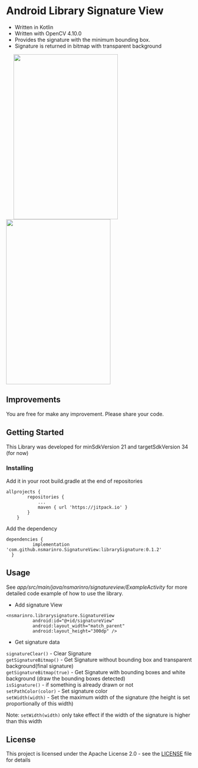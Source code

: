 # Android Library Signature View
* Written in Kotlin
* Written with OpenCV 4.10.0<br/> 
* Provides the signature with the minimum bounding box.
* Signature is returned in bitmap with transparent background<br/>

<img align="center" width="283" height="448" src="https://user-images.githubusercontent.com/34654924/50117761-dad0cb80-021b-11e9-9267-68dc719295cd.jpeg" hspace="20"> <img align="center" width="283" height="448" src="https://user-images.githubusercontent.com/34654924/50117765-ddcbbc00-021b-11e9-8e42-8ae5f89133d2.jpeg"> 

## Improvements
You are free for make any improvement. Please share your code.

## Getting Started
This Library was developed for minSdkVersion 21 and targetSdkVersion 34 (for now)

### Installing

Add it in your root build.gradle at the end of repositories

```
allprojects {
		repositories {
			...
			maven { url 'https://jitpack.io' }
		}
	}
  ```
  
  Add the dependency
  
  ```
  dependencies {
	        implementation 'com.github.nsmarinro.SignatureView:librarySignature:0.1.2'
	}
  ```
  
  ## Usage
  
  See *app/src/main/java/nsmarinro/signatureview/ExampleActivity* for more detailed code example of how to use the library.
  
  * Add signature View
  ```
  <nsmarinro.librarysignature.SignatureView
            android:id="@+id/signatureView"
            android:layout_width="match_parent"
            android:layout_height="300dp" />
 ```
 
 * Get signature data
 
 ```signatureClear()``` - Clear Signature<br/> 
 ```getSignatureBitmap()``` - Get Signature without bounding box and transparent background(final signature)<br/>
 ```getSignatureBitmap(true)``` - Get Signature with bounding boxes and white background (draw the bounding boxes detected)<br/>
 ```isSignature()``` - if something is already drawn or not<br/>
 ```setPathColor(color)``` - Set signature color<br/>
 ```setWidth(width)``` - Set the maximum width of the signature (the height is set proportionally of this width)<br/>
 
 Note: ```setWidth(width)``` only take effect if the width of the signature is higher than this width
 
 
 ## License

This project is licensed under the Apache License 2.0 - see the [LICENSE](LICENSE) file for details
